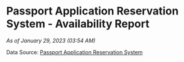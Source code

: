 # Passport Application Reservation System - Availability Report

*As of January 29, 2023 (03:54 AM)*

Data Source: [Passport Application Reservation System](https://eservices.immigration.gov.lk:8443/appointment/pages/reservationApplication.xhtml)